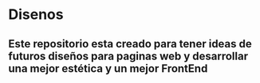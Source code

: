 # Disenos

## Este repositorio esta creado para tener ideas de futuros diseños para paginas web y desarrollar una mejor estética y un mejor FrontEnd
